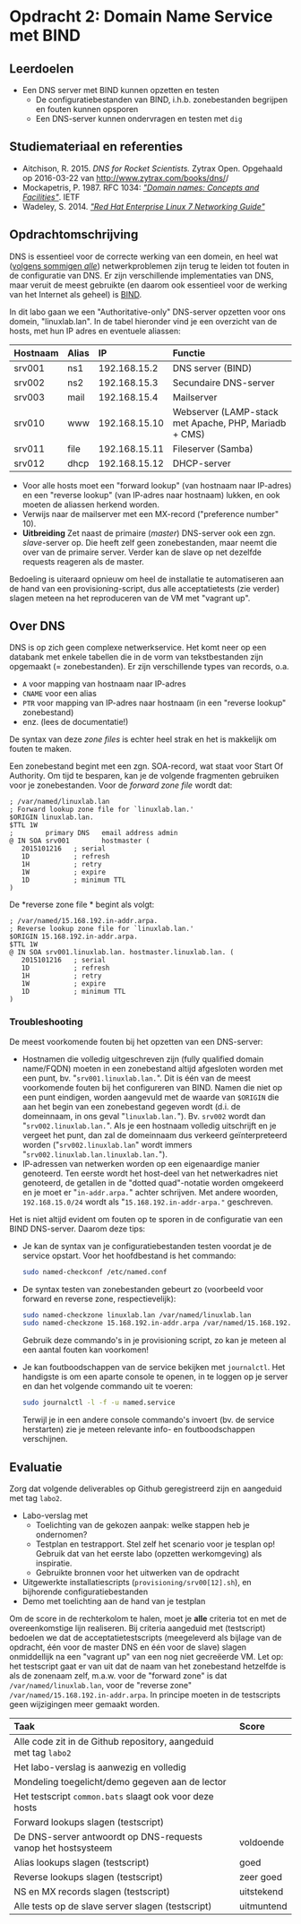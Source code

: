 # Opdracht 2: Domain Name Service met BIND

## Leerdoelen

- Een DNS server met BIND kunnen opzetten en testen
    - De configuratiebestanden van BIND, i.h.b. zonebestanden begrijpen en fouten kunnen opsporen
    - Een DNS-server kunnen ondervragen en testen met `dig`

## Studiemateriaal en referenties

- Aitchison, R. 2015. *DNS for Rocket Scientists.* Zytrax Open. Opgehaald op 2016-03-22 van <http://www.zytrax.com/books/dns/>/
- Mockapetris, P. 1987. RFC 1034: [*"Domain names: Concepts and Facilities"*](https://tools.ietf.org/html/rfc1034). IETF
- Wadeley, S. 2014. [*"Red Hat Enterprise Linux 7 Networking Guide"*](https://access.redhat.com/documentation/en-US/Red_Hat_Enterprise_Linux/7/html/Networking_Guide/)

## Opdrachtomschrijving

DNS is essentieel voor de correcte werking van een domein, en heel wat ([volgens sommigen *alle*](http://www.krisbuytaert.be/blog/)) netwerkproblemen zijn terug te leiden tot fouten in de configuratie van DNS. Er zijn verschillende implementaties van DNS, maar veruit de meest gebruikte (en daarom ook essentieel voor de werking van het Internet als geheel) is [BIND](https://www.isc.org/downloads/bind/).

In dit labo gaan we een "Authoritative-only" DNS-server opzetten voor ons domein, "linuxlab.lan". In de tabel hieronder vind je een overzicht van de hosts, met hun IP adres en eventuele aliassen:

| Hostnaam | Alias | IP            | Functie                                               |
| :--      | :---  | :---          | :---                                                  |
| srv001   | ns1   | 192.168.15.2  | DNS server (BIND)                                     |
| srv002   | ns2   | 192.168.15.3  | Secundaire DNS-server                                 |
| srv003   | mail  | 192.168.15.4  | Mailserver                                            |
| srv010   | www   | 192.168.15.10 | Webserver (LAMP-stack met Apache, PHP, Mariadb + CMS) |
| srv011   | file  | 192.168.15.11 | Fileserver (Samba)                                    |
| srv012   | dhcp  | 192.168.15.12 | DHCP-server                                           |


- Voor alle hosts moet een "forward lookup" (van hostnaam naar IP-adres) en een "reverse lookup" (van IP-adres naar hostnaam) lukken, en ook moeten de aliassen herkend worden.
- Verwijs naar de mailserver met een MX-record ("preference number" 10).
- **Uitbreiding** Zet naast de primaire (*master*) DNS-server ook een zgn. *slave*-server op. Die heeft zelf geen zonebestanden, maar neemt die over van de primaire server. Verder kan de slave op net dezelfde requests reageren als de master.

Bedoeling is uiteraard opnieuw om heel de installatie te automatiseren aan de hand van een provisioning-script, dus alle acceptatietests (zie verder) slagen meteen na het reproduceren van de VM met "vagrant up".

## Over DNS

DNS is op zich geen complexe netwerkservice. Het komt neer op een databank met enkele tabellen die in de vorm van tekstbestanden zijn opgemaakt (= zonebestanden). Er zijn verschillende types van records, o.a.

- `A` voor mapping van hostnaam naar IP-adres
- `CNAME` voor een alias
- `PTR` voor mapping van IP-adres naar hostnaam (in een "reverse lookup" zonebestand)
- enz. (lees de documentatie!)

De syntax van deze *zone files* is echter heel strak en het is makkelijk om fouten te maken.

Een zonebestand begint met een zgn. SOA-record, wat staat voor Start Of Authority. Om tijd te besparen, kan je de volgende fragmenten gebruiken voor je zonebestanden. Voor de *forward zone file* wordt dat:

```
; /var/named/linuxlab.lan
; Forward lookup zone file for `linuxlab.lan.'
$ORIGIN linuxlab.lan.
$TTL 1W
;        primary DNS   email address admin
@ IN SOA srv001        hostmaster (
   2015101216   ; serial
   1D           ; refresh
   1H           ; retry
   1W           ; expire
   1D           ; minimum TTL
)
```

De *reverse zone file * begint als volgt:

```
; /var/named/15.168.192.in-addr.arpa.
; Reverse lookup zone file for `linuxlab.lan.'
$ORIGIN 15.168.192.in-addr.arpa.
$TTL 1W
@ IN SOA srv001.linuxlab.lan. hostmaster.linuxlab.lan. (
   2015101216   ; serial
   1D           ; refresh
   1H           ; retry
   1W           ; expire
   1D           ; minimum TTL
)
```

### Troubleshooting

De meest voorkomende fouten bij het opzetten van een DNS-server:

- Hostnamen die volledig uitgeschreven zijn (fully qualified domain name/FQDN) moeten in een zonebestand altijd afgesloten worden met een punt, bv. "`srv001.linuxlab.lan.`". Dit is één van de meest voorkomende fouten bij het configureren van BIND. Namen die niet op een punt eindigen, worden aangevuld met de waarde van `$ORIGIN` die aan het begin van een zonebestand gegeven wordt (d.i. de domeinnaam, in ons geval "`linuxlab.lan.`"). Bv. `srv002` wordt dan "`srv002.linuxlab.lan.`". Als je een hostnaam volledig uitschrijft en je vergeet het punt, dan zal de domeinnaam dus verkeerd geïnterpreteerd worden ("`srv002.linuxlab.lan`" wordt immers "`srv002.linuxlab.lan.linuxlab.lan.`").
- IP-adressen van netwerken worden op een eigenaardige manier genoteerd. Ten eerste wordt het host-deel van het netwerkadres niet genoteerd, de getallen in de "dotted quad"-notatie worden omgekeerd en je moet er "`in-addr.arpa.`" achter schrijven. Met andere woorden, `192.168.15.0/24` wordt als "`15.168.192.in-addr-arpa."` geschreven.

Het is niet altijd evident om fouten op te sporen in de configuratie van een BIND DNS-server. Daarom deze tips:

- Je kan de syntax van je configuratiebestanden testen voordat je de service opstart. Voor het hoofdbestand is het commando:

    ```bash
    sudo named-checkconf /etc/named.conf
    ```

- De syntax testen van zonebestanden gebeurt zo (voorbeeld voor forward en reverse zone, respectievelijk):

    ```bash
    sudo named-checkzone linuxlab.lan /var/named/linuxlab.lan
    sudo named-checkzone 15.168.192.in-addr.arpa /var/named/15.168.192.in-addr.arpa
    ```

    Gebruik deze commando's in je provisioning script, zo kan je meteen al een aantal fouten kan voorkomen!

- Je kan foutboodschappen van de service bekijken met `journalctl`. Het handigste is om een aparte console te openen, in te loggen op je server en dan het volgende commando uit te voeren:

    ```bash
    sudo journalctl -l -f -u named.service
    ```

    Terwijl je in een andere console commando's invoert (bv. de service herstarten) zie je meteen relevante info- en foutboodschappen verschijnen.

## Evaluatie

Zorg dat volgende deliverables op Github geregistreerd zijn en aangeduid met tag `labo2`.

* Labo-verslag met
    * Toelichting van de gekozen aanpak: welke stappen heb je ondernomen?
    * Testplan en testrapport. Stel zelf het scenario voor je tesplan op! Gebruik dat van het eerste labo (opzetten werkomgeving) als inspiratie.
    * Gebruikte bronnen voor het uitwerken van de opdracht
* Uitgewerkte installatiescripts (`provisioning/srv00[12].sh`), en bijhorende configuratiebestanden
* Demo met toelichting aan de hand van je testplan

Om de score in de rechterkolom te halen, moet je **alle** criteria tot en met de overeenkomstige lijn realiseren. Bij criteria aangeduid met (testscript) bedoelen we dat de acceptatietestscripts (meegeleverd als bijlage van de opdracht, één voor de master DNS en één voor de slave) slagen onmiddellijk na een "vagrant up" van een nog niet gecreëerde VM. Let op: het testscript gaat er van uit dat de naam van het zonebestand hetzelfde is als de zonenaam zelf, m.a.w. voor de "forward zone" is dat `/var/named/linuxlab.lan`, voor de "reverse zone" `/var/named/15.168.192.in-addr.arpa`. In principe moeten in de testscripts geen wijzigingen meer gemaakt worden.


| Taak                                                             | Score      |
| :---                                                             | :---       |
| Alle code zit in de Github repository, aangeduid met tag `labo2` |            |
| Het labo-verslag is aanwezig en volledig                         |            |
| Mondeling toegelicht/demo gegeven aan de lector                      |            |
| Het testscript `common.bats` slaagt ook voor deze hosts          |            |
| Forward lookups slagen (testscript)                              |            |
| De DNS-server antwoordt op DNS-requests vanop het hostsysteem    | voldoende  |
| Alias lookups slagen (testscript)                                | goed       |
| Reverse lookups slagen (testscript)                              | zeer goed  |
| NS en MX records slagen (testscript)                             | uitstekend |
| Alle tests op de slave server slagen (testscript)                | uitmuntend |

